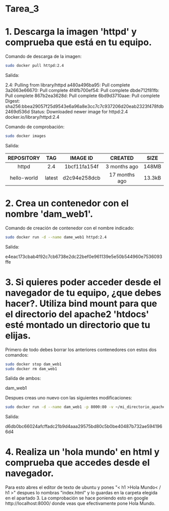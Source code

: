 # Tarea_3

# 1. Descarga la imagen 'httpd' y comprueba que está en tu equipo.

Comando de descarga de la imagen:
```bash
sudo docker pull httpd:2.4
```
Salida:

2.4: Pulling from library/httpd
a480a496ba95: Pull complete 
3a2663e66670: Pull complete 
4f4fb700ef54: Pull complete 
dbde712f81fb: Pull complete 
867b2ea3628d: Pull complete 
6bd9d3710aae: Pull complete 
Digest: sha256:bbea29057f25d9543e6a96a8e3cc7c7c937206d20eab2323f478fdb2469d536d
Status: Downloaded newer image for httpd:2.4
docker.io/library/httpd:2.4

Comando de comprobación:
```bash
sudo docker images
```
Salida:

| REPOSITORY  | TAG   | IMAGE ID   | CREATED     |  SIZE  |
|    :---:    | :---: |   :---:    |   :---:     |  :---: |
|    httpd    |  2.4  |1bcf11fa154f|3 months ago | 148MB  |
| hello-world |latest |d2c94e258dcb|17 months ago| 13.3kB |

# 2. Crea un contenedor con el nombre 'dam_web1'.

Comando de creación de contenedor con el nombre indicado:
```bash
sudo docker run -d --name dame_web1 httpd:2.4
```
Salida:

e4eac173cbab4f92c7cb6738e2dc22bef0e961139e5e50b544960e7536093ffe

# 3. Si quieres poder acceder desde el navegador de tu equipo, ¿que debes hacer?. Utiliza bind mount para que el directorio del apache2 'htdocs' esté montado un directorio que tu elijas.

Primero de todo debes borrar los anteriores contenedores con estos dos comandos:
```bash
sudo docker stop dam_web1
sudo docker rm dam_web1
```
Salida de ambos:
 
dam_web1

Despues creas uno nuevo con las siguientes modificaciones:
```bash
sudo docker run -d --name dam_web1 -p 8000:80 -v ~/mi_directorio_apache:/usr/local/apache2/htdocs/ httpd:2.4
```
Salida:

d6db0bc66024afcffadc21b9d4aaa29575bd80c5b0be40487b732ae5941966d4

# 4. Realiza un 'hola mundo' en html y comprueba que accedes desde el navegador.

Para esto abres el editor de texto de ubuntu y pones "< h1 >Hola Mundo< / h1 >" despues lo nombras "index.html" y lo guardas en la carpeta elegida en el apartado 3.
La comprobación se hace poniendo esto en google http://localhost:8000/ donde veas que efectivamente pone Hola Mundo.




